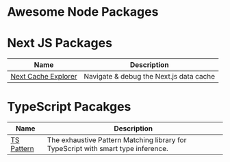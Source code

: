 # Awesome Node Packages

# Next JS Packages

| Name | Description |
| ----------- | ----------- |
| [Next Cache Explorer](https://github.com/47ng/next-cache-explorer) | Navigate & debug the Next.js data cache |

# TypeScript Pacakges

| Name | Description |
| ----------- | ----------- |
| [TS Pattern](https://github.com/gvergnaud/ts-pattern) | The exhaustive Pattern Matching library for TypeScript with smart type inference. |
